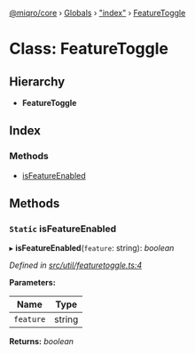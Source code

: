 [@miqro/core](../README.md) › [Globals](../globals.md) › ["index"](../modules/_index_.md) › [FeatureToggle](_index_.featuretoggle.md)

# Class: FeatureToggle

## Hierarchy

* **FeatureToggle**

## Index

### Methods

* [isFeatureEnabled](_index_.featuretoggle.md#static-isfeatureenabled)

## Methods

### `Static` isFeatureEnabled

▸ **isFeatureEnabled**(`feature`: string): *boolean*

*Defined in [src/util/featuretoggle.ts:4](https://github.com/claukers/miqro-core/blob/6562042/src/util/featuretoggle.ts#L4)*

**Parameters:**

Name | Type |
------ | ------ |
`feature` | string |

**Returns:** *boolean*
